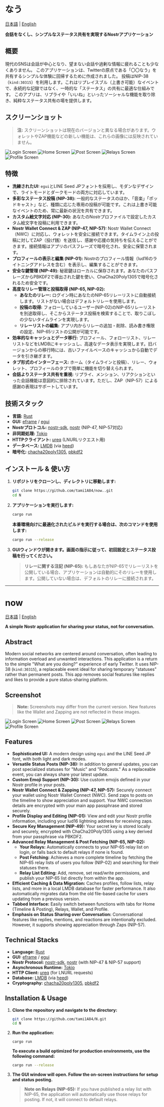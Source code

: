 # なう

[日本語](#n) | [English](#n-1)

**会話をなくし、シンプルなステータス共有を実現するNostrアプリケーション**

## 概要

現代のSNSは会話が中心となり、望まない会話や過剰な情報に疲れることも少なくありません。
このアプリケーションは、Twitterの原点である「〇〇なう」を共有するシンプルな体験に回帰するために作成されました。
投稿はNIP-38（`kind:30315`）を利用します。これはリプレイスブル（上書き可能）なイベントで、永続的な記録ではなく、一時的な「ステータス」の共有に最適な仕組みです。
このアプリは、リプライや「いいね」といったソーシャルな機能を取り除き、純粋なステータス共有の場を提供します。

## スクリーンショット

> **注:** スクリーンショットは現在のバージョンと異なる場合があります。ウォレットやZAP機能などの新しい機能は、これらの画像には反映されていません。

![Login Screen](images/login_screen.png)
![Home Screen](images/home_screen.png)
![Post Screen](images/post_screen.png)
![Relays Screen](images/relays_screen.png)
![Profile Screen](images/profile_screen.png)

## 特徴

*   **洗練されたUI:** `egui`とLINE Seed JPフォントを採用し、モダンなデザインで、ライトモードとダークモードの両方に対応しています。
*   **多彩なステータス投稿 (NIP-38):** 一般的なステータスのほか、「音楽」「ポッドキャスト」など、種類に応じた専用の投稿が可能です。これは上書き可能なイベントのため、常に最新の状況を共有できます。
*   **カスタム絵文字対応 (NIP-30):** あなたのNostrプロファイルで設定したカスタム絵文字を投稿に利用できます。
*   **Nostr Wallet Connect & ZAP (NIP-47, NIP-57):** Nostr Wallet Connect（NWC）に対応し、ウォレットを安全に接続できます。タイムライン上の投稿に対してZAP（投げ銭）を送信し、感謝や応援の気持ちを伝えることができます。接続情報はアプリのパスフレーズで暗号化され、安全に保管されます。
*   **プロフィールの表示と編集 (NIP-01):** Nostrのプロフィール情報（lud16のライトニングアドレスを含む）を表示し、編集することができます。
*   **安全な鍵管理 (NIP-49):** 秘密鍵はローカルに保存されます。あなたのパスフレーズからPBKDF2で導出された鍵を使い、ChaCha20Poly1305で暗号化されるため安全です。
*   **高度なリレー管理と投稿取得 (NIP-65, NIP-02):**
    *   **あなたのリレー:** ログイン時にあなたのNIP-65リレーリストに自動接続します。リストがない場合はデフォルトリレーを使用します。
    *   **投稿の取得:** フォローしているユーザー(NIP-02)のNIP-65リレーリストを別途取得し、そこからステータス投稿を検索することで、取りこぼしの少ないタイムラインを実現します。
    *   **リレーリストの編集:** アプリ内からリレーの追加・削除、読み書き権限の設定、NIP-65リストの公開が可能です。
*   **効率的なキャッシュとデータ移行:** プロフィール、フォローリスト、リレーリストなどをLMDBにキャッシュし、高速なデータ表示を実現します。旧バージョンからの移行時には、古いファイルベースのキャッシュから自動でデータを引き継ぎます。
*   **タブ形式のインターフェース:** ホーム（タイムラインと投稿）、リレー、ウォレット、プロフィールのタブで簡単に機能を切り替えられます。
*   **会話よりステータス共有を重視:** リプライ、メンション、リアクションといった会話機能は意図的に排除されています。ただし、ZAP（NIP-57）による感謝の表現はサポートしています。

## 技術スタック

*   **言語:** [Rust](https://www.rust-lang.org/)
*   **GUI:** [eframe](https://github.com/emilk/egui/tree/master/crates/eframe) / [egui](https://github.com/emilk/egui)
*   **Nostrプロトコル:** [nostr-sdk](https://github.com/nostr-protocol/nostr-sdk), [nostr](https://github.com/rust-nostr/nostr) (NIP-47, NIP-57対応)
*   **非同期処理:** [Tokio](https://tokio.rs/)
*   **HTTPクライアント:** [ureq](https://github.com/algesten/ureq) (LNURLリクエスト用)
*   **データベース:** [LMDB](https://www.symas.com/lmdb) (via [heed](https://github.com/meilisearch/heed))
*   **暗号化:** [chacha20poly1305](https://crates.io/crates/chacha20poly1305), [pbkdf2](https://crates.io/crates/pbkdf2)

## インストール & 使い方

1.  **リポジトリをクローンし、ディレクトリに移動します:**
    ```bash
    git clone https://github.com/tami1A84/now..git
    cd N
    ```
2.  **アプリケーションを実行します:**
    ```bash
    cargo run
    ```
    **本番環境向けに最適化されたビルドを実行する場合は、次のコマンドを使用します:**
    ```bash
    cargo run --release
    ```
3.  **GUIウィンドウが開きます。画面の指示に従って、初回設定とステータス投稿を行ってください。**

    > **リレーに関する注記 (NIP-65):**
    > もしあなたがNIP-65でリレーリストを公開している場合、アプリケーションは自動的にそのリレーを使用します。公開していない場合は、デフォルトのリレーに接続されます。

---

# now

[日本語](#n) | [English](#n-1)

**A simple Nostr application for sharing your status, not for conversation.**

## Abstract

Modern social networks are centered around conversation, often leading to information overload and unwanted interactions.
This application is a return to the simple "What are you doing?" experience of early Twitter.
It uses NIP-38 (`kind:30315`), a replaceable event ideal for sharing temporary "statuses" rather than permanent posts.
This app removes social features like replies and likes to provide a pure status-sharing platform.

## Screenshot

> **Note:** Screenshots may differ from the current version. New features like the Wallet and Zapping are not reflected in these images.

![Login Screen](images/login_screen.png)
![Home Screen](images/home_screen.png)
![Post Screen](images/post_screen.png)
![Relays Screen](images/relays_screen.png)
![Profile Screen](images/profile_screen.png)

## Features

*   **Sophisticated UI:** A modern design using `egui` and the LINE Seed JP font, with both light and dark modes.
*   **Versatile Status Posts (NIP-38):** In addition to general updates, you can post specialized statuses for "Music" and "Podcasts." As a replaceable event, you can always share your latest update.
*   **Custom Emoji Support (NIP-30):** Use custom emojis defined in your Nostr profile in your posts.
*   **Nostr Wallet Connect & Zapping (NIP-47, NIP-57):** Securely connect your wallet using Nostr Wallet Connect (NWC). Send zaps to posts on the timeline to show appreciation and support. Your NWC connection details are encrypted with your main app passphrase and stored securely.
*   **Profile Display and Editing (NIP-01):** View and edit your Nostr profile information, including your lud16 lightning address for receiving zaps.
*   **Secure Key Management (NIP-49):** Your secret key is stored locally and securely, encrypted with ChaCha20Poly1305 using a key derived from your passphrase via PBKDF2.
*   **Advanced Relay Management & Post Fetching (NIP-65, NIP-02):**
    *   **Your Relays:** Automatically connects to your NIP-65 relay list on login, or falls back to default relays if none is found.
    *   **Post Fetching:** Achieves a more complete timeline by fetching the NIP-65 relay lists of users you follow (NIP-02) and searching for their statuses there.
    *   **Relay List Editing:** Add, remove, set read/write permissions, and publish your NIP-65 list directly from within the app.
*   **Efficient Caching & Data Migration:** Caches profiles, follow lists, relay lists, and more in a local LMDB database for faster performance. It also automatically migrates data from the old file-based cache for users updating from a previous version.
*   **Tabbed Interface:** Easily switch between functions with tabs for Home (Timeline & Posting), Relays, Wallet, and Profile.
*   **Emphasis on Status Sharing over Conversation:** Conversational features like replies, mentions, and reactions are intentionally excluded. However, it supports showing appreciation through Zaps (NIP-57).

## Technical Stacks

*   **Language:** [Rust](https://www.rust-lang.org/)
*   **GUI:** [eframe](https://github.com/emilk/egui/tree/master/crates/eframe) / [egui](https://github.com/emilk/egui)
*   **Nostr Protocol:** [nostr-sdk](https://github.com/nostr-protocol/nostr-sdk), [nostr](https://github.com/rust-nostr/nostr) (with NIP-47 & NIP-57 support)
*   **Asynchronous Runtime:** [Tokio](https://tokio.rs/)
*   **HTTP Client:** [ureq](https://github.com/algesten/ureq) (for LNURL requests)
*   **Database:** [LMDB](https://www.symas.com/lmdb) (via [heed](https://github.com/meilisearch/heed))
*   **Cryptography:** [chacha20poly1305](https://crates.io/crates/chacha20poly1305), [pbkdf2](https://crates.io/crates/pbkdf2)

## Installation & Usage

1.  **Clone the repository and navigate to the directory:**
    ```bash
    git clone https://github.com/tami1A84/N.git
    cd N
    ```
2.  **Run the application:**
    ```bash
    cargo run
    ```
    **To execute a build optimized for production environments, use the following command:**
    ```bash
    cargo run --release
    ```
4.  **The GUI window will open. Follow the on-screen instructions for setup and status posting.**

    > **Note on Relays (NIP-65):**
    > If you have published a relay list with NIP-65, the application will automatically use those relays for posting. If not, it will connect to default relays.
